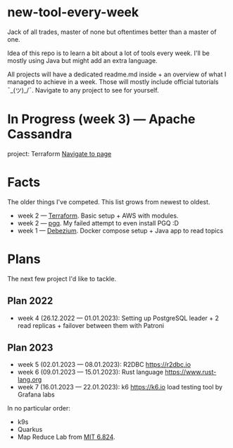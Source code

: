 # new-tool-every-week

Jack of all trades, master of none but oftentimes better than a master of one.

Idea of this repo is to learn a bit about a lot of tools every week. I'll be mostly using Java but might add an extra
language. 

All projects will have a dedicated readme.md inside + an overview of what I managed to achieve in a week. Those will mostly 
include official tutorials ¯\_(ツ)_/¯. Navigate to any project to see for yourself.

# In Progress (week 3) — Apache Cassandra

project: Terraform [Navigate to page](/week3-apache-cassandra)

# Facts

The older things I've competed. This list grows from newest to oldest.

- week 2 — [Terraform](/week2-terraform). Basic setup + AWS with modules.
- week 2 — [pgq](/week2-pgq). My failed attempt to even install PGQ :D
- week 1 — [Debezium](/week1-debezium). Docker compose setup + Java app to read topics

# Plans

The next few project I'd like to tackle.

## Plan 2022

- week 4 (26.12.2022 — 01.01.2023): Setting up PostgreSQL leader + 2 read replicas + failover between them with Patroni

## Plan 2023

- week 5 (02.01.2023 — 08.01.2023): R2DBC https://r2dbc.io
- week 6 (09.01.2023 — 15.01.2023): Rust language https://www.rust-lang.org
- week 7 (16.01.2023 — 22.01.2023): k6 https://k6.io load testing tool by Grafana labs 

In no particular order:

- k9s
- Quarkus
- Map Reduce Lab from [MIT 6.824](https://pdos.csail.mit.edu/6.824/).
